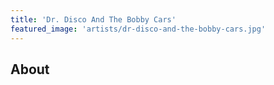 ```yaml
---
title: 'Dr. Disco And The Bobby Cars'
featured_image: 'artists/dr-disco-and-the-bobby-cars.jpg'
---
```


## About


